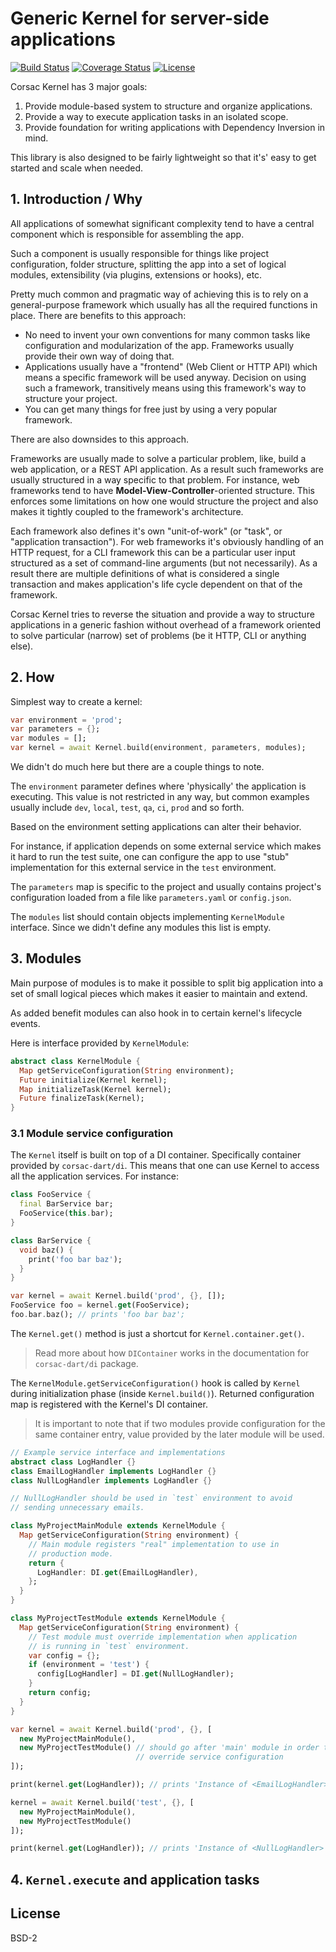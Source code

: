 # Generic Kernel for server-side applications

[![Build Status](https://img.shields.io/travis-ci/corsac-dart/kernel.svg?branch=master&style=flat-square)](https://travis-ci.org/corsac-dart/kernel)
[![Coverage Status](https://img.shields.io/coveralls/corsac-dart/kernel.svg?branch=master&style=flat-square)](https://coveralls.io/github/corsac-dart/kernel?branch=master)
[![License](https://img.shields.io/badge/license-BSD--2-blue.svg?style=flat-square)](https://raw.githubusercontent.com/corsac-dart/kernel/master/LICENSE)

Corsac Kernel has 3 major goals:

1. Provide module-based system to structure and organize applications.
2. Provide a way to execute application tasks in an isolated scope.
3. Provide foundation for writing applications with Dependency Inversion in
  mind.

This library is also designed to be fairly lightweight so that it's' easy to
get started and scale when needed.

## 1. Introduction / Why

All applications of somewhat significant complexity tend to have a central
component which is responsible for assembling the app.

Such a component is usually responsible for things like project configuration,
folder structure, splitting the app into a set of logical modules, extensibility
(via plugins, extensions or hooks), etc.

Pretty much common and pragmatic way of achieving this is to rely on a
general-purpose framework which usually has all the required functions in place.
There are benefits to this approach:

* No need to invent your own conventions for many common tasks like
  configuration and modularization of the app. Frameworks usually provide
  their own way of doing that.
* Applications usually have a "frontend" (Web Client or HTTP API) which
  means a specific framework will be used anyway. Decision on
  using such a framework, transitively means using this framework's way to structure your project.
* You can get many things for free just by using a very popular framework.

There are also downsides to this approach.

Frameworks are usually made to solve a particular problem, like, build a web
application, or a REST API application. As a result such frameworks are
usually structured in a way specific to that problem. For instance, web
frameworks tend to have __Model-View-Controller__-oriented structure. This
 enforces some limitations on how one would structure the project and
also makes it tightly coupled to the framework's architecture.

Each framework also defines it's own "unit-of-work" (or "task", or
"application transaction"). For web frameworks it's obviously
handling of an HTTP request, for a CLI framework this can be a particular
user input structured as a set of command-line arguments (but not
necessarily). As a result there are multiple definitions of what is
considered a single transaction and makes application's life cycle dependent
on that of the framework.

Corsac Kernel tries to reverse the situation and provide a way to structure
applications in a generic fashion without overhead of a framework oriented to
solve particular (narrow) set of problems (be it HTTP, CLI or anything else).

## 2. How

Simplest way to create a kernel:

```dart
var environment = 'prod';
var parameters = {};
var modules = [];
var kernel = await Kernel.build(environment, parameters, modules);
```

We didn't do much here but there are a couple things to note.

The `environment` parameter defines where 'physically' the application is
executing. This value is not restricted in any way, but common examples usually
include `dev`, `local`, `test`, `qa`, `ci`, `prod` and so forth.

Based on the environment setting applications can alter their behavior.

For instance, if application depends on some external service which makes
it hard to run the test suite, one can configure the app to use "stub"
implementation for this external service in the `test` environment.

The `parameters` map is specific to the project and usually contains project's
configuration loaded from a file like `parameters.yaml` or `config.json`.

The `modules` list should contain objects implementing `KernelModule`
interface. Since we didn't define any modules this list is empty.

## 3. Modules

Main purpose of modules is to make it possible to split big application into
a set of small logical pieces which makes it easier to maintain and extend.

As added benefit modules can also hook in to certain kernel's lifecycle
events.

Here is interface provided by `KernelModule`:

```dart
abstract class KernelModule {
  Map getServiceConfiguration(String environment);
  Future initialize(Kernel kernel);
  Map initializeTask(Kernel kernel);
  Future finalizeTask(Kernel);
}
```

### 3.1 Module service configuration

The `Kernel` itself is built on top of a DI container. Specifically container provided by `corsac-dart/di`. This means that one can use Kernel to access
all the application services. For instance:

```dart
class FooService {
  final BarService bar;
  FooService(this.bar);
}

class BarService {
  void baz() {
    print('foo bar baz');
  }
}

var kernel = await Kernel.build('prod', {}, []);
FooService foo = kernel.get(FooService);
foo.bar.baz(); // prints 'foo bar baz';
```

The `Kernel.get()` method is just a shortcut for `Kernel.container.get()`.

> Read more about how `DIContainer` works in the documentation for
> `corsac-dart/di` package.

The `KernelModule.getServiceConfiguration()` hook is called by `Kernel` during
initialization phase (inside `Kernel.build()`). Returned configuration map
is registered with the Kernel's DI container.

> It is important to note that if two modules provide configuration for the
> same container entry, value provided by the later module will be used.

```dart
// Example service interface and implementations
abstract class LogHandler {}
class EmailLogHandler implements LogHandler {}
class NullLogHandler implements LogHandler {}

// NullLogHandler should be used in `test` environment to avoid
// sending unnecessary emails.

class MyProjectMainModule extends KernelModule {
  Map getServiceConfiguration(String environment) {
    // Main module registers "real" implementation to use in
    // production mode.
    return {
      LogHandler: DI.get(EmailLogHandler),
    };
  }
}

class MyProjectTestModule extends KernelModule {
  Map getServiceConfiguration(String environment) {
    // Test module must override implementation when application
    // is running in `test` environment.
    var config = {};
    if (environment = 'test') {
      config[LogHandler] = DI.get(NullLogHandler);
    }
    return config;
  }
}

var kernel = await Kernel.build('prod', {}, [
  new MyProjectMainModule(),
  new MyProjectTestModule() // should go after 'main' module in order to
                            // override service configuration
]);

print(kernel.get(LogHandler)); // prints 'Instance of <EmailLogHandler>'

kernel = await Kernel.build('test', {}, [
  new MyProjectMainModule(),
  new MyProjectTestModule()
]);

print(kernel.get(LogHandler)); // prints 'Instance of <NullLogHandler>'
```

## 4. `Kernel.execute` and application tasks


## License

BSD-2
